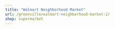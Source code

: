 ```yaml
---
title: "Walmart Neighborhood Market"
url: /greenville/walmart-neighborhood-market-2/
shop: supermarket
---
```

